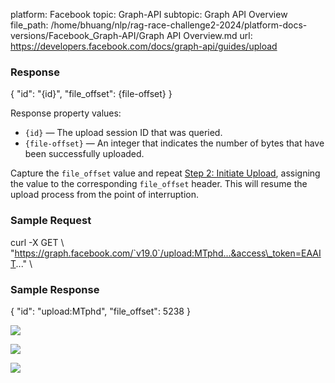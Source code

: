 platform: Facebook
topic: Graph-API
subtopic: Graph API Overview
file_path: /home/bhuang/nlp/rag-race-challenge2-2024/platform-docs-versions/Facebook_Graph-API/Graph API Overview.md
url: https://developers.facebook.com/docs/graph-api/guides/upload

### Response

{
  "id": "{id}",
  "file\_offset": {file-offset}
}

Response property values:

* `{id}` — The upload session ID that was queried.
* `{file-offset}` — An integer that indicates the number of bytes that have been successfully uploaded.

Capture the `file_offset` value and repeat [Step 2: Initiate Upload](#step-2--initiate-upload), assigning the value to the corresponding `file_offset` header. This will resume the upload process from the point of interruption.

### Sample Request

curl -X GET \\
 "https://graph.facebook.com/`v19.0`/upload:MTphd...&access\_token=EAAIT..." \\

### Sample Response

{
  "id": "upload:MTphd",
  "file\_offset": 5238
}

![](https://www.facebook.com/tr?id=675141479195042&ev=PageView&noscript=1)

![](https://www.facebook.com/tr?id=574561515946252&ev=PageView&noscript=1)

![](https://www.facebook.com/tr?id=1754628768090156&ev=PageView&noscript=1)